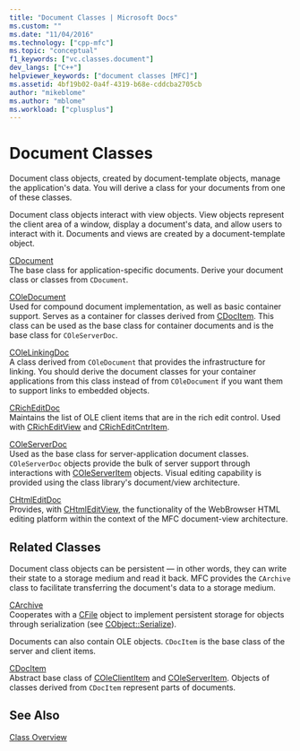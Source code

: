 ```yaml
---
title: "Document Classes | Microsoft Docs"
ms.custom: ""
ms.date: "11/04/2016"
ms.technology: ["cpp-mfc"]
ms.topic: "conceptual"
f1_keywords: ["vc.classes.document"]
dev_langs: ["C++"]
helpviewer_keywords: ["document classes [MFC]"]
ms.assetid: 4bf19b02-0a4f-4319-b68e-cddcba2705cb
author: "mikeblome"
ms.author: "mblome"
ms.workload: ["cplusplus"]
---
```

# Document Classes

Document class objects, created by document-template objects, manage the application's data. You will derive a class for your documents from one of these classes.

Document class objects interact with view objects. View objects represent the client area of a window, display a document's data, and allow users to interact with it. Documents and views are created by a document-template object.

[CDocument](../mfc/reference/cdocument-class.md)<br/>
The base class for application-specific documents. Derive your document class or classes from `CDocument`.

[COleDocument](../mfc/reference/coledocument-class.md)<br/>
Used for compound document implementation, as well as basic container support. Serves as a container for classes derived from [CDocItem](../mfc/reference/cdocitem-class.md). This class can be used as the base class for container documents and is the base class for `COleServerDoc`.

[COleLinkingDoc](../mfc/reference/colelinkingdoc-class.md)<br/>
A class derived from `COleDocument` that provides the infrastructure for linking. You should derive the document classes for your container applications from this class instead of from `COleDocument` if you want them to support links to embedded objects.

[CRichEditDoc](../mfc/reference/cricheditdoc-class.md)<br/>
Maintains the list of OLE client items that are in the rich edit control. Used with [CRichEditView](../mfc/reference/cricheditview-class.md) and [CRichEditCntrItem](../mfc/reference/cricheditcntritem-class.md).

[COleServerDoc](../mfc/reference/coleserverdoc-class.md)<br/>
Used as the base class for server-application document classes. `COleServerDoc` objects provide the bulk of server support through interactions with [COleServerItem](../mfc/reference/coleserveritem-class.md) objects. Visual editing capability is provided using the class library's document/view architecture.

[CHtmlEditDoc](../mfc/reference/chtmleditdoc-class.md)<br/>
Provides, with [CHtmlEditView](../mfc/reference/chtmleditview-class.md), the functionality of the WebBrowser HTML editing platform within the context of the MFC document-view architecture.

## Related Classes

Document class objects can be persistent — in other words, they can write their state to a storage medium and read it back. MFC provides the `CArchive` class to facilitate transferring the document's data to a storage medium.

[CArchive](../mfc/reference/carchive-class.md)<br/>
Cooperates with a [CFile](../mfc/reference/cfile-class.md) object to implement persistent storage for objects through serialization (see [CObject::Serialize](../mfc/reference/cobject-class.md#serialize)).

Documents can also contain OLE objects. `CDocItem` is the base class of the server and client items.

[CDocItem](../mfc/reference/cdocitem-class.md)<br/>
Abstract base class of [COleClientItem](../mfc/reference/coleclientitem-class.md) and [COleServerItem](../mfc/reference/coleserveritem-class.md). Objects of classes derived from `CDocItem` represent parts of documents.

## See Also

[Class Overview](../mfc/class-library-overview.md)


